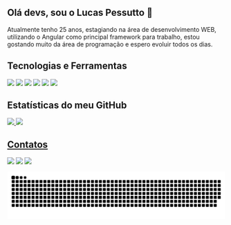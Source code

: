 ## Olá devs, sou o Lucas Pessutto 👋

<p>Atualmente tenho 25 anos, estagiando na área de desenvolvimento WEB, utilizando o Angular como principal framework para trabalho, estou gostando muito da área de programação e espero evoluir todos os dias.</p>

## Tecnologias e Ferramentas

<p>
  <img width="50px" src="https://cdn.jsdelivr.net/gh/devicons/devicon/icons/angularjs/angularjs-original.svg" />
  <img width="50px" src="https://cdn.jsdelivr.net/gh/devicons/devicon/icons/laravel/laravel-plain.svg" />
  <img width="50px" src="https://cdn.jsdelivr.net/gh/devicons/devicon/icons/git/git-original.svg" />
  <img width="50px" src="https://cdn.jsdelivr.net/gh/devicons/devicon/icons/github/github-original.svg" />
  <img width="50px" src="https://cdn.jsdelivr.net/gh/devicons/devicon/icons/typescript/typescript-original.svg" />
  <img width="50px" src="https://cdn.jsdelivr.net/gh/devicons/devicon/icons/php/php-plain.svg" />
</p>

## Estatísticas do meu GitHub
<div>
  <a href="https://github.com/LucasPessutto">
  <img height="180em" src="https://github-readme-stats.vercel.app/api/top-langs/?username=LucasPessutto&layout=compact&langs_count=7&theme=dracula"/>
  <img height="180em" src="https://github-readme-stats.vercel.app/api?username=LucasPessutto&show_icons=true&theme=dracula&include_all_commits=true&count_private=true"/>
</div>
  
## Contatos
<div>
<a href="https://instagram.com/lucas.pessutto" target="_blank"><img src="https://img.shields.io/badge/-Instagram-%23E4405F?style=for-the-badge&logo=instagram&logoColor=white" target="_blank"></a>
<a href = "mailto:lucas.pessutto1@gmail.com"><img src="https://img.shields.io/badge/Gmail-D14836?style=for-the-badge&logo=gmail&logoColor=white" target="_blank"></a>
<a href="https://www.linkedin.com/in/lucas-henrique-pessutto-5b3b80185/" target="_blank"><img src="https://img.shields.io/badge/-LinkedIn-%230077B5?style=for-the-badge&logo=linkedin&logoColor=white" target="_blank"></a>   
</div>

  ![Snake animation](https://github.com/LucasPessutto/LucasPessutto/blob/output/github-contribution-grid-snake.svg)
